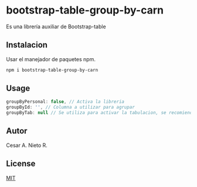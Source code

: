 # bootstrap-table-group-by-carn

Es una librería auxiliar de Bootstrap-table

## Instalacion

Usar el manejador de paquetes npm.

```bash
npm i bootstrap-table-group-by-carn
```

## Usage

```javascript
groupByPersonal: false, // Activa la libreria
groupById: '', // Columna a utilizar para agrupar
groupByTab: null // Se utiliza para activar la tabulacion, se recomienda empezar en 0
```

## Autor

Cesar A. Nieto R.

## License
[MIT](https://choosealicense.com/licenses/mit/)
